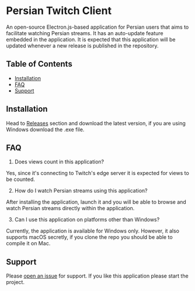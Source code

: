 # Persian Twitch Client
An open-source Electron.js-based application for Persian users that aims to facilitate watching Persian streams. It has an auto-update feature embedded in the application. It is expected that this application will be updated whenever a new release is published in the repository.

## Table of Contents

- [Installation](#installation)
- [FAQ](#faq)
- [Support](#support)

## Installation

Head to [Releases](https://github.com/alikhalilifar/persian-twitch-client/releases) section and download the latest version, if you are using Windows download the .exe file.

## FAQ

1. Does views count in this application?

  Yes, since it's connecting to Twitch's edge server it is expected for views to be counted.

2. How do I watch Persian streams using this application?

  After installing the application, launch it and you will be able to browse and watch Persian streams directly within the application.

3. Can I use this application on platforms other than Windows?

  Currently, the application is available for Windows only. However, it also supports macOS secretly, if you clone the repo you should be able to compile it on Mac.

## Support

Please [open an issue](https://github.com/alikhalilifar/bonbastjs/issues/new) for support.
If you like this application please start the project.
